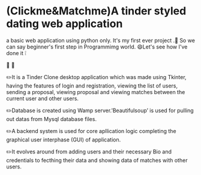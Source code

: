 # (Clickme&Matchme)A tinder styled dating web application
a basic web application using python only.
It's my first ever project .:ribbon: So we can say beginner's first step in Programmimg world. :smile:Let's see how I've done it :grey_exclamation:


:bookmark_tabs:  :memo:

:pencil2:It is a Tinder Clone desktop application which was made using Tkinter, having the features of login and registration, viewing the list of users, sending a proposal, viewing proposal and viewing matches between the current user and other users.

:pencil2:Database is created using Wamp server.’Beautifulsoup’ is used for pulling out datas from Mysql database files.

:pencil2:A backend system is used for core apllication logic completing the graphical user interphase (GUI) of application.

:pencil2:It evolves around from adding users  and their necessary Bio and credentials to fecthing their data and showing data of matches with other users.
